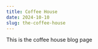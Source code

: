 ```yaml
---
title: Coffee House
date: 2024-10-10
slug: the-coffee-house
---
```


This is the coffee house blog page 